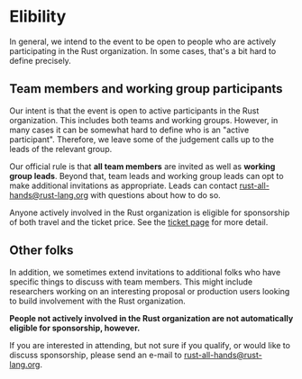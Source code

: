 # Elibility

In general, we intend to the event to be open to people who are
actively participating in the Rust organization. In some cases, that's
a bit hard to define precisely.

## Team members and working group participants

Our intent is that the event is open to active participants in the
Rust organization. This includes both teams and working
groups. However, in many cases it can be somewhat hard to define who
is an "active participant". Therefore, we leave some of the judgement
calls up to the leads of the relevant group.

Our official rule is that **all team members** are invited as well as
**working group leads**.  Beyond that, team leads and working group
leads can opt to make additional invitations as appropriate.
Leads can contact <rust-all-hands@rust-lang.org> with
questions about how to do so.

Anyone actively involved in the Rust organization is eligible for
sponsorship of both travel and the ticket price. See the [ticket
page](./tickets.html) for more detail.

## Other folks

In addition, we sometimes extend invitations to additional folks who
have specific things to discuss with team members. This might include
researchers working on an interesting proposal or production users
looking to build involvement with the Rust organization.

**People not actively involved in the Rust organization are not automatically
eligible for sponsorship, however.**

If you are interested in attending, but not sure if you qualify, or
would like to discuss sponsorship, please send an e-mail to
<rust-all-hands@rust-lang.org>.
